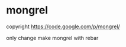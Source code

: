mongrel
=======
copyright  https://code.google.com/p/mongrel/

only change make
mongrel with rebar 


